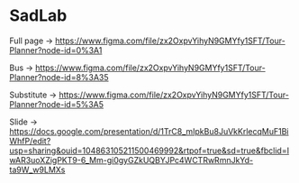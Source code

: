 # SadLab

Full page -> https://www.figma.com/file/zx2OxpvYihyN9GMYfy1SFT/Tour-Planner?node-id=0%3A1 

Bus -> https://www.figma.com/file/zx2OxpvYihyN9GMYfy1SFT/Tour-Planner?node-id=8%3A35

Substitute -> https://www.figma.com/file/zx2OxpvYihyN9GMYfy1SFT/Tour-Planner?node-id=5%3A5

Slide -> https://docs.google.com/presentation/d/1TrC8_mIpkBu8JuVkKrlecqMuF1BiWhfP/edit?usp=sharing&ouid=104863105211500469992&rtpof=true&sd=true&fbclid=IwAR3uoXZigPKT9-6_Mm-gi0gyGZkUQBYJPc4WCTRwRmnJkYd-ta9W_w9LMXs
